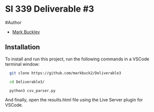 #  SI 339 Deliverable #3

#Author

- [Mark Buckley](https://github.com/markbuck2)


## Installation

To install and run this project, run the following commands in a VSCode terminal window:

```bash
  git clone https://github.com/markbuck2/Deliverable3

```
```bash
  cd Deliverable3/
```
```bash
  python3 csv_parser.py
```
And finally, open the results.html file using the Live Server plugin for VSCode.
